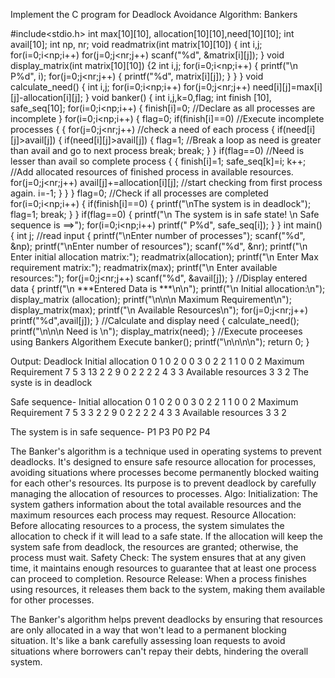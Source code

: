 Implement the C program for Deadlock Avoidance Algorithm: Bankers

#include<stdio.h>
int max[10][10], allocation[10][10],need[10][10];
int avail[10];
int np, nr;
void readmatrix(int matrix[10][10])
{
int i,j;
for(i=0;i<np;i++)
for(j=0;j<nr;j++) 
scanf("%d", &matrix[i][j]);
} 
void display_matrix(int matrix[10][10]) 
{2
int i,j;
for(i=0;i<np;i++) 
{
printf("\n P%d", i); 
for(j=0;j<nr;j++)
{
	printf("%d", matrix[i][j]);
} 
}
} 
void calculate_need()
{
int i,j;
for(i=0;i<np;i++) 
for(j=0;j<nr;j++) 
need[i][j]=max[i][j]-allocation[i][j];
}
void banker()
{ 
int i,j,k=0,flag;
int finish [10], safe_seq[10];
for(i=0;i<np;i++)
{ 
finish[i]=0;
//Declare as all processes are incomplete
} 
for(i=0;i<np;i++)
{ 
flag=0;
if(finish[i]==0)
//Execute incomplete processes {
{
for(j=0;j<nr;j++)
//check a need of each process { if(need[i][j]>avail[j])
{
if(need[i][j]>avail[j])
{
flag=1;
//Break a loop as need is greater than avail and go to next process break;
break;
}
}
if(flag==0)
//Need is lesser than avail so complete process {
{
finish[i]=1; 
safe_seq[k]=i;
k++;
//Add allocated resources of finished process in available resources.
for(j=0;j<nr;j++)
avail[j]+=allocation[i][j];
//start checking from first process again.
i=-1;
}
}
} 
flag=0;
//Check if all processes are completed
for(i=0;i<np;i++)
{
 if(finish[i]==0) {
printf("\nThe system is in deadlock");
flag=1;
break;
}
}
if(flag==0)
{ 
printf("\n The system is in safe state! \n Safe sequence is ==>"); 
for(i=0;i<np;i++) 
printf(" P%d", safe_seq[i]);
}
}
int main()
{
int j;
//read input
{
printf("\nEnter number of processes"); 
scanf("%d", &np);
printf("\nEnter number of resources");
scanf("%d", &nr);
printf("\n Enter initial allocation matrix:"); 
readmatrix(allocation);
printf("\n Enter Max requirement matrix:");
readmatrix(max); 
printf("\n Enter available resources:");
for(j=0;j<nr;j++)
scanf("%d", &avail[j]);
}
//Display entered data
{ 
printf("\n ***Entered Data is ***\n\n");
printf("\n Initial allocation:\n"); 
display_matrix (allocation);
printf("\n\n\n Maximum Requirement\n");
display_matrix(max);
printf("\n Available Resources\n");
for(j=0;j<nr;j++)
printf("%d",avail[j]);
}
//Calculate and display need
{
calculate_need(); 
printf("\n\n\n Need is \n");
display_matrix(need);
}
//Execute proceeses using Bankers Algorithem Execute
banker(); 
printf("\n\n\n\n");
return 0;
}

Output:
Deadlock
Initial allocation
0  1  0
2  0  0
3  0  2
2  1  1
0  0  2
Maximum Requirement
7  5  3
13  2  2
9  0  2
2  2  2
4  3  3
Available resources
3  3  2
The syste is in deadlock

Safe sequence-
Initial allocation
0  1  0
2  0  0
3  0  2
2  1  1
0  0  2
Maximum Requirement
7  5  3
3  2  2
9  0  2
2  2  2
4  3  3
Available resources
3  3  2

The system is in safe sequence- P1  P3  P0  P2  P4

The Banker's algorithm is a technique used in operating systems to prevent deadlocks. It's designed to ensure safe resource allocation for processes, avoiding situations where processes become permanently blocked waiting for each other's resources. Its purpose is to prevent deadlock by carefully managing the allocation of resources to processes.
Algo:
Initialization: The system gathers information about the total available resources and the maximum resources each process may request.
Resource Allocation: Before allocating resources to a process, the system simulates the allocation to check if it will lead to a safe state. If the allocation will keep the system safe from deadlock, the resources are granted; otherwise, the process must wait.
Safety Check: The system ensures that at any given time, it maintains enough resources to guarantee that at least one process can proceed to completion.
Resource Release: When a process finishes using resources, it releases them back to the system, making them available for other processes.

The Banker's algorithm helps prevent deadlocks by ensuring that resources are only allocated in a way that won't lead to a permanent blocking situation. It's like a bank carefully assessing loan requests to avoid situations where borrowers can't repay their debts, hindering the overall system.
